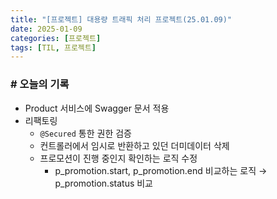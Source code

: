 ```yaml
---
title: "[프로젝트] 대용량 트래픽 처리 프로젝트(25.01.09)"
date: 2025-01-09
categories: [프로젝트]
tags: [TIL, 프로젝트]
---
```



### # 오늘의 기록

- Product 서비스에 Swagger 문서 적용
- 리팩토링
    - `@Secured` 통한 권한 검증
    - 컨트롤러에서 임시로 반환하고 있던 더미데이터 삭제
    - 프로모션이 진행 중인지 확인하는 로직 수정
        - p_promotion.start, p_promotion.end 비교하는 로직 → p_promotion.status 비교


<br /><br />
